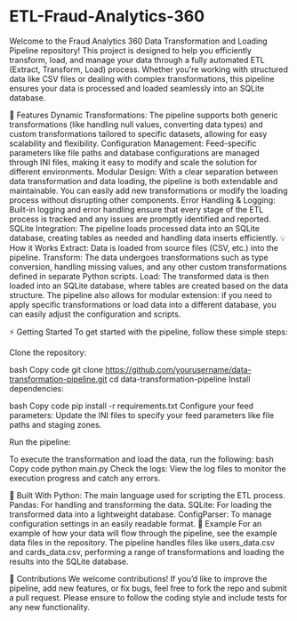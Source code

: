 # ETL-Fraud-Analytics-360

Welcome to the Fraud Analytics 360 Data Transformation and Loading Pipeline repository! This project is designed to help you efficiently transform, load, and manage your data through a fully automated ETL (Extract, Transform, Load) process. Whether you're working with structured data like CSV files or dealing with complex transformations, this pipeline ensures your data is processed and loaded seamlessly into an SQLite database.

🚀 Features
Dynamic Transformations: The pipeline supports both generic transformations (like handling null values, converting data types) and custom transformations tailored to specific datasets, allowing for easy scalability and flexibility.
Configuration Management: Feed-specific parameters like file paths and database configurations are managed through INI files, making it easy to modify and scale the solution for different environments.
Modular Design: With a clear separation between data transformation and data loading, the pipeline is both extendable and maintainable. You can easily add new transformations or modify the loading process without disrupting other components.
Error Handling & Logging: Built-in logging and error handling ensure that every stage of the ETL process is tracked and any issues are promptly identified and reported.
SQLite Integration: The pipeline loads processed data into an SQLite database, creating tables as needed and handling data inserts efficiently.
💡 How it Works
Extract: Data is loaded from source files (CSV, etc.) into the pipeline.
Transform: The data undergoes transformations such as type conversion, handling missing values, and any other custom transformations defined in separate Python scripts.
Load: The transformed data is then loaded into an SQLite database, where tables are created based on the data structure.
The pipeline also allows for modular extension: if you need to apply specific transformations or load data into a different database, you can easily adjust the configuration and scripts.

⚡ Getting Started
To get started with the pipeline, follow these simple steps:

Clone the repository:

bash
Copy code
git clone https://github.com/yourusername/data-transformation-pipeline.git
cd data-transformation-pipeline
Install dependencies:

bash
Copy code
pip install -r requirements.txt
Configure your feed parameters: Update the INI files to specify your feed parameters like file paths and staging zones.

Run the pipeline:

To execute the transformation and load the data, run the following:
bash
Copy code
python main.py
Check the logs: View the log files to monitor the execution progress and catch any errors.

🔧 Built With
Python: The main language used for scripting the ETL process.
Pandas: For handling and transforming the data.
SQLite: For loading the transformed data into a lightweight database.
ConfigParser: To manage configuration settings in an easily readable format.
📄 Example
For an example of how your data will flow through the pipeline, see the example data files in the repository. The pipeline handles files like users_data.csv and cards_data.csv, performing a range of transformations and loading the results into the SQLite database.

🤝 Contributions
We welcome contributions! If you’d like to improve the pipeline, add new features, or fix bugs, feel free to fork the repo and submit a pull request. Please ensure to follow the coding style and include tests for any new functionality.

